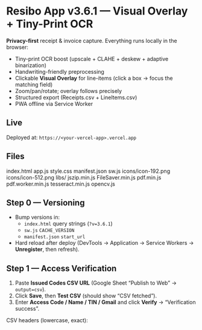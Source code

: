 # Resibo App v3.6.1 — Visual Overlay + Tiny-Print OCR

**Privacy-first** receipt & invoice capture. Everything runs locally in the browser:
- Tiny-print OCR boost (upscale + CLAHE + deskew + adaptive binarization)
- Handwriting-friendly preprocessing
- Clickable **Visual Overlay** for line-items (click a box → focus the matching field)
- Zoom/pan/rotate; overlay follows precisely
- Structured export (Receipts.csv + LineItems.csv)
- PWA offline via Service Worker

## Live
Deployed at: `https://<your-vercel-app>.vercel.app`

## Files
index.html
app.js
style.css
manifest.json
sw.js
icons/icon-192.png
icons/icon-512.png
libs/
jszip.min.js
FileSaver.min.js
pdf.min.js
pdf.worker.min.js
tesseract.min.js
opencv.js
## Step 0 — Versioning
- Bump versions in:
  - `index.html` query strings (`?v=3.6.1`)
  - `sw.js` `CACHE_VERSION`
  - `manifest.json` `start_url`
- Hard reload after deploy (DevTools → Application → Service Workers → **Unregister**, then refresh).

## Step 1 — Access Verification
1. Paste **Issued Codes CSV URL** (Google Sheet “Publish to Web” → `output=csv`).
2. Click **Save**, then **Test CSV** (should show “CSV fetched”).
3. Enter **Access Code / Name / TIN / Gmail** and click **Verify** → “Verification success”.

CSV headers (lowercase, exact):
